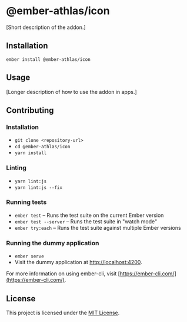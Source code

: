 @ember-athlas/icon
==============================================================================

[Short description of the addon.]

Installation
------------------------------------------------------------------------------

```
ember install @ember-athlas/icon
```


Usage
------------------------------------------------------------------------------

[Longer description of how to use the addon in apps.]


Contributing
------------------------------------------------------------------------------

### Installation

* `git clone <repository-url>`
* `cd @ember-athlas/icon`
* `yarn install`

### Linting

* `yarn lint:js`
* `yarn lint:js --fix`

### Running tests

* `ember test` – Runs the test suite on the current Ember version
* `ember test --server` – Runs the test suite in "watch mode"
* `ember try:each` – Runs the test suite against multiple Ember versions

### Running the dummy application

* `ember serve`
* Visit the dummy application at [http://localhost:4200](http://localhost:4200).

For more information on using ember-cli, visit [https://ember-cli.com/](https://ember-cli.com/).

License
------------------------------------------------------------------------------

This project is licensed under the [MIT License](LICENSE.md).
